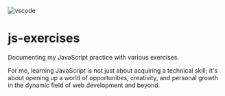 ![vscode](https://images.unsplash.com/photo-1592609931095-54a2168ae893?ixlib=rb-4.0.3&ixid=M3wxMjA3fDB8MHxwaG90by1wYWdlfHx8fGVufDB8fHx8fA%3D%3D&auto=format&fit=crop&w=3570&q=80)
# js-exercises
Documenting my JavaScript practice with various exercises.

For me, learning JavaScript is not just about acquiring a technical skill; it's about opening up a world of opportunities, creativity, and personal growth in the dynamic field of web development and beyond.

